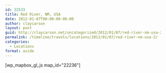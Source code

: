 ```yaml
---
id: 22533
title: Red River, NM, USA
date: 2012-01-07T00:00:00-06:00
author: claycarson
layout: post
guid: http://claycarson.net/uncategorized/2012/01/07/red-river-nm-usa-2/
permalink: /timeline/travels/locations/2012/01/07/red-river-nm-usa-2/
categories:
  - Locations
format: aside
---
```

<div class="media-details"></div>

[wp_mapbox_gl_js map_id="22236"]